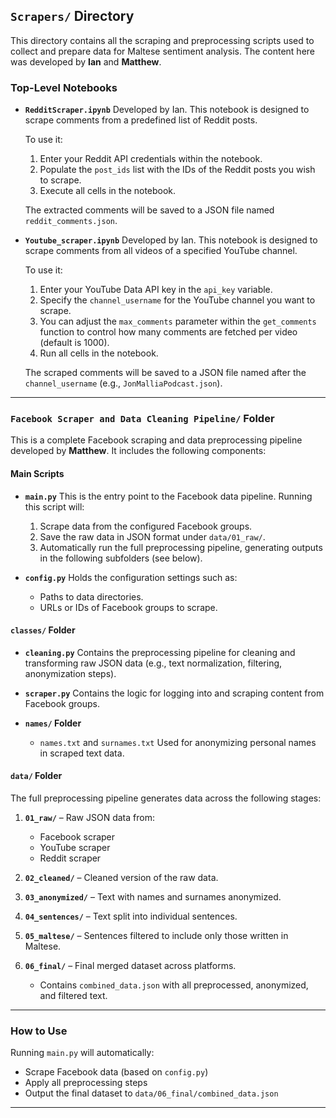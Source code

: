 ## `Scrapers/` Directory

This directory contains all the scraping and preprocessing scripts used to collect and prepare data for Maltese sentiment analysis. The content here was developed by **Ian** and **Matthew**.

### Top-Level Notebooks

* **`RedditScraper.ipynb`**
    Developed by Ian. This notebook is designed to scrape comments from a predefined list of Reddit posts.

    To use it:
    1.  Enter your Reddit API credentials within the notebook.
    2.  Populate the `post_ids` list with the IDs of the Reddit posts you wish to scrape.
    3.  Execute all cells in the notebook.

    The extracted comments will be saved to a JSON file named `reddit_comments.json`.

* **`Youtube_scraper.ipynb`**
    Developed by Ian. This notebook is designed to scrape comments from all videos of a specified YouTube channel.

    To use it:
    1.  Enter your YouTube Data API key in the `api_key` variable.
    2.  Specify the `channel_username` for the YouTube channel you want to scrape.
    3.  You can adjust the `max_comments` parameter within the `get_comments` function to control how many comments are fetched per video (default is 1000).
    4.  Run all cells in the notebook.

    The scraped comments will be saved to a JSON file named after the `channel_username` (e.g., `JonMalliaPodcast.json`).
---

### `Facebook Scraper and Data Cleaning Pipeline/` Folder

This is a complete Facebook scraping and data preprocessing pipeline developed by **Matthew**. It includes the following components:

#### Main Scripts

* **`main.py`**
  This is the entry point to the Facebook data pipeline. Running this script will:

  1. Scrape data from the configured Facebook groups.
  2. Save the raw data in JSON format under `data/01_raw/`.
  3. Automatically run the full preprocessing pipeline, generating outputs in the following subfolders (see below).

* **`config.py`**
  Holds the configuration settings such as:

  * Paths to data directories.
  * URLs or IDs of Facebook groups to scrape.

#### `classes/` Folder

* **`cleaning.py`**
  Contains the preprocessing pipeline for cleaning and transforming raw JSON data (e.g., text normalization, filtering, anonymization steps).

* **`scraper.py`**
  Contains the logic for logging into and scraping content from Facebook groups.

* **`names/` Folder**

  * `names.txt` and `surnames.txt`
    Used for anonymizing personal names in scraped text data.

#### `data/` Folder

The full preprocessing pipeline generates data across the following stages:

1. **`01_raw/`** – Raw JSON data from:

   * Facebook scraper
   * YouTube scraper
   * Reddit scraper

2. **`02_cleaned/`** – Cleaned version of the raw data.

3. **`03_anonymized/`** – Text with names and surnames anonymized.

4. **`04_sentences/`** – Text split into individual sentences.

5. **`05_maltese/`** – Sentences filtered to include only those written in Maltese.

6. **`06_final/`** – Final merged dataset across platforms.

   * Contains `combined_data.json` with all preprocessed, anonymized, and filtered text.

---

### How to Use

Running `main.py` will automatically:

* Scrape Facebook data (based on `config.py`)
* Apply all preprocessing steps
* Output the final dataset to `data/06_final/combined_data.json`

---
